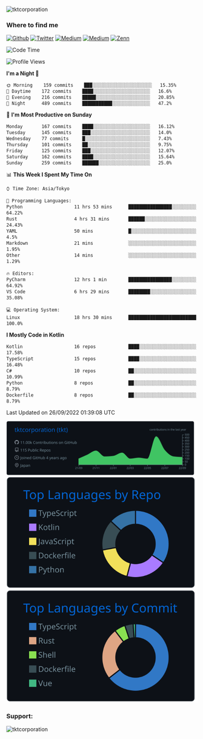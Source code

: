 <p align="left"> <img src="https://komarev.com/ghpvc/?username=tktcorporation&label=Profile%20views&color=0e75b6&style=flat" alt="tktcorporation" /> </p>

<h3>Where to find me</h3>
<p>
<a href="https://github.com/tktcorporation" target="_blank"><img alt="Github" src="https://img.shields.io/badge/GitHub-%2312100E.svg?&style=for-the-badge&logo=Github&logoColor=white" /></a>
<a href="https://twitter.com/tktcorporation" target="_blank"><img alt="Twitter" src="https://img.shields.io/badge/twitter-%231DA1F2.svg?&style=for-the-badge&logo=twitter&logoColor=white" /></a>
<a href="https://www.linkedin.com/in/tktcorporation" target="_blank"><img alt="Medium" src="https://img.shields.io/badge/linkdin-0a66c2.svg?&style=for-the-badge&logo=linkedin&logoColor=white" /></a>
<a href="https://qiita.com/tktcorporation" target="_blank"><img alt="Medium" src="https://img.shields.io/badge/qiita-55C500.svg?&style=for-the-badge&logo=qiita&logoColor=white" /></a>
<a href="https://zenn.dev/tktcorporation" target="_blank"><img alt="Zenn" src="https://img.shields.io/badge/Zenn-3EA8FF.svg?&style=for-the-badge&logo=Zenn&logoColor=white" /></a>
</p>
  
<!--START_SECTION:waka-->
![Code Time](http://img.shields.io/badge/Code%20Time-559%20hrs%2032%20mins-blue)

![Profile Views](http://img.shields.io/badge/Profile%20Views-1-blue)

**I'm a Night 🦉** 

```text
🌞 Morning    159 commits    ███░░░░░░░░░░░░░░░░░░░░░░   15.35% 
🌆 Daytime    172 commits    ████░░░░░░░░░░░░░░░░░░░░░   16.6% 
🌃 Evening    216 commits    █████░░░░░░░░░░░░░░░░░░░░   20.85% 
🌙 Night      489 commits    ███████████░░░░░░░░░░░░░░   47.2%

```
📅 **I'm Most Productive on Sunday** 

```text
Monday       167 commits    ████░░░░░░░░░░░░░░░░░░░░░   16.12% 
Tuesday      145 commits    ███░░░░░░░░░░░░░░░░░░░░░░   14.0% 
Wednesday    77 commits     █░░░░░░░░░░░░░░░░░░░░░░░░   7.43% 
Thursday     101 commits    ██░░░░░░░░░░░░░░░░░░░░░░░   9.75% 
Friday       125 commits    ███░░░░░░░░░░░░░░░░░░░░░░   12.07% 
Saturday     162 commits    ████░░░░░░░░░░░░░░░░░░░░░   15.64% 
Sunday       259 commits    ██████░░░░░░░░░░░░░░░░░░░   25.0%

```


📊 **This Week I Spent My Time On** 

```text
⌚︎ Time Zone: Asia/Tokyo

💬 Programming Languages: 
Python                   11 hrs 53 mins      ████████████████░░░░░░░░░   64.22% 
Rust                     4 hrs 31 mins       ██████░░░░░░░░░░░░░░░░░░░   24.43% 
YAML                     50 mins             █░░░░░░░░░░░░░░░░░░░░░░░░   4.5% 
Markdown                 21 mins             ░░░░░░░░░░░░░░░░░░░░░░░░░   1.95% 
Other                    14 mins             ░░░░░░░░░░░░░░░░░░░░░░░░░   1.29%

🔥 Editors: 
PyCharm                  12 hrs 1 min        ████████████████░░░░░░░░░   64.92% 
VS Code                  6 hrs 29 mins       ████████░░░░░░░░░░░░░░░░░   35.08%

💻 Operating System: 
Linux                    18 hrs 30 mins      █████████████████████████   100.0%

```

**I Mostly Code in Kotlin** 

```text
Kotlin                   16 repos            ████░░░░░░░░░░░░░░░░░░░░░   17.58% 
TypeScript               15 repos            ████░░░░░░░░░░░░░░░░░░░░░   16.48% 
C#                       10 repos            ██░░░░░░░░░░░░░░░░░░░░░░░   10.99% 
Python                   8 repos             ██░░░░░░░░░░░░░░░░░░░░░░░   8.79% 
Dockerfile               8 repos             ██░░░░░░░░░░░░░░░░░░░░░░░   8.79%

```



 Last Updated on 26/09/2022 01:39:08 UTC
<!--END_SECTION:waka-->

[![](https://raw.githubusercontent.com/tktcorporation/tktcorporation/master/profile-summary-card-output/github_dark/0-profile-details.svg)](https://github.com/vn7n24fzkq/github-profile-summary-cards)
[![](https://raw.githubusercontent.com/tktcorporation/tktcorporation/master/profile-summary-card-output/github_dark/1-repos-per-language.svg)](https://github.com/vn7n24fzkq/github-profile-summary-cards) [![](https://raw.githubusercontent.com/tktcorporation/tktcorporation/master/profile-summary-card-output/github_dark/2-most-commit-language.svg)](https://github.com/vn7n24fzkq/github-profile-summary-cards)

<h3 align="left">Support:</h3>
<p><a href="https://www.buymeacoffee.com/tktcorporation"> <img align="left" src="https://cdn.buymeacoffee.com/buttons/v2/default-yellow.png" height="50" width="210" alt="tktcorporation" /></a></p><br><br>
